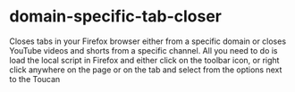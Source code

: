 # domain-specific-tab-closer

Closes tabs in your Firefox browser either from a specific domain or closes YouTube videos and shorts from a specific channel. 
All you need to do is load the local script in Firefox and either click on the toolbar icon, or right click anywhere on the page or on the tab and select from the options next to the Toucan
